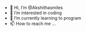 - 👋 Hi, I’m @Akshithasmiles
- 👀 I’m interested in coding
- 🌱 I’m currently learning to program
- 📫 How to reach me ...

<!---
Akshithasmiles/Akshithasmiles is a ✨ special ✨ repository because its `README.md` (this file) appears on your GitHub profile.
You can click the Preview link to take a look at your changes.
--->
